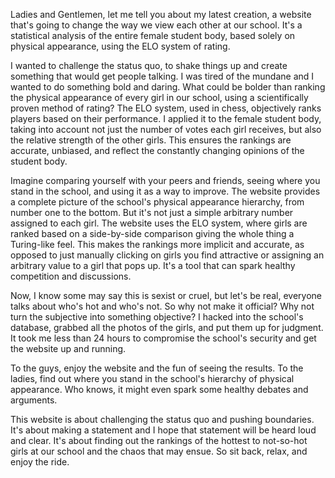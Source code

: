 Ladies and Gentlemen, let me tell you about my latest creation, a website that's going to change the way we view each other at our school. It's a statistical analysis of the entire female student body, based solely on physical appearance, using the ELO system of rating.

I wanted to challenge the status quo, to shake things up and create something that would get people talking. I was tired of the mundane and I wanted to do something bold and daring. What could be bolder than ranking the physical appearance of every girl in our school, using a scientifically proven method of rating? The ELO system, used in chess, objectively ranks players based on their performance. I applied it to the female student body, taking into account not just the number of votes each girl receives, but also the relative strength of the other girls. This ensures the rankings are accurate, unbiased, and reflect the constantly changing opinions of the student body.

Imagine comparing yourself with your peers and friends, seeing where you stand in the school, and using it as a way to improve. The website provides a complete picture of the school's physical appearance hierarchy, from number one to the bottom. But it's not just a simple arbitrary number assigned to each girl. The website uses the ELO system, where girls are ranked based on a side-by-side comparison giving the whole thing a Turing-like feel. This makes the rankings more implicit and accurate, as opposed to just manually clicking on girls you find attractive or assigning an arbitrary value to a girl that pops up. It's a tool that can spark healthy competition and discussions.

Now, I know some may say this is sexist or cruel, but let's be real, everyone talks about who's hot and who's not. So why not make it official? Why not turn the subjective into something objective? I hacked into the school's database, grabbed all the photos of the girls, and put them up for judgment. It took me less than 24 hours to compromise the school's security and get the website up and running.

To the guys, enjoy the website and the fun of seeing the results. To the ladies, find out where you stand in the school's hierarchy of physical appearance. Who knows, it might even spark some healthy debates and arguments.

This website is about challenging the status quo and pushing boundaries. It's about making a statement and I hope that statement will be heard loud and clear. It's about finding out the rankings of the hottest to not-so-hot girls at our school and the chaos that may ensue. So sit back, relax, and enjoy the ride.
